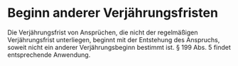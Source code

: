 # Beginn anderer Verjährungsfristen

Die Verjährungsfrist von Ansprüchen, die nicht der regelmäßigen Verjährungsfrist unterliegen, beginnt mit der Entstehung des Anspruchs, soweit nicht ein anderer Verjährungsbeginn bestimmt ist. § 199 Abs. 5 findet entsprechende Anwendung. 

